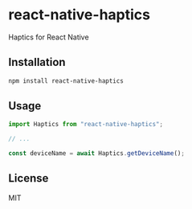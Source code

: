 # react-native-haptics

Haptics for React Native

## Installation

```sh
npm install react-native-haptics
```

## Usage

```js
import Haptics from "react-native-haptics";

// ...

const deviceName = await Haptics.getDeviceName();
```

## License

MIT
